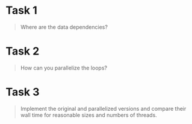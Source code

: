 # Task 1

> Where are the data dependencies?


# Task 2

> How can you parallelize the loops?


# Task 3

> Implement the original and parallelized versions and compare their wall time for reasonable sizes and numbers of threads.

